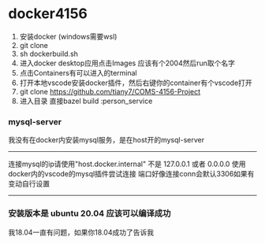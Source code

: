 # docker4156

1. 安装docker (windows需要wsl)
2. git clone
3. sh dockerbuild.sh
4. 进入docker desktop应用点击Images 应该有个2004然后run取个名字
5. 点击Containers有可以进入的terminal
6. 打开本地vscode安装docker插件，然后右键你的container有个vscode打开
7. git clone https://github.com/tiany7/COMS-4156-Project
8. 进入目录 直接bazel build :person_service

### mysql-server 
我没有在docker内安装mysql服务，是在host开的mysql-server
*********************************
连接mysql的ip请使用"host.docker.internal"
不是 127.0.0.1 或者 0.0.0.0
使用docker内的vscode的mysql插件尝试连接
端口好像连接conn会默认3306如果有变动自行设置
*********************************


### 安装版本是 ubuntu 20.04 应该可以编译成功
我18.04一直有问题，如果你18.04成功了告诉我

